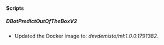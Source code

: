 
#### Scripts

##### DBotPredictOutOfTheBoxV2

- Updated the Docker image to: *devdemisto/ml:1.0.0.1791382*.